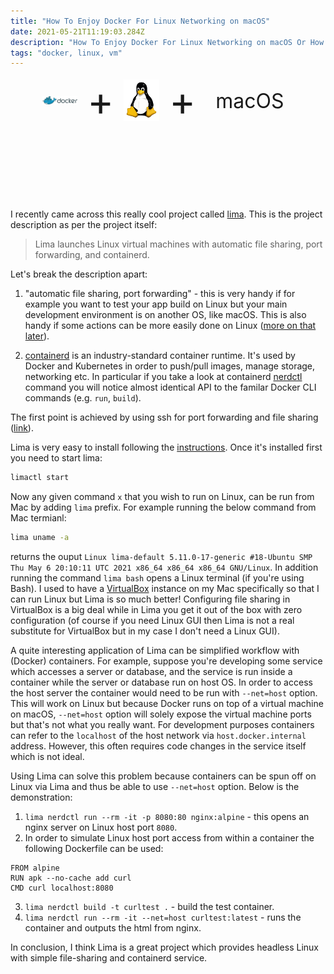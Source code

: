 ```yaml
---
title: "How To Enjoy Docker For Linux Networking on macOS"
date: 2021-05-21T11:19:03.284Z
description: "How To Enjoy Docker For Linux Networking on macOS Or How To Set Up Simple Linux VM on Mac"
tags: "docker, linux, vm"
---
```


<div style="display:flex;align-items:center;padding-left:10%;padding-right:10%;padding-bottom: 120px;">
    <div style="width:20%;">
        <img src="docker.svg"
            alt="Docker Logo"
            style="margin:0;"
            />
    </div>
        <span style="font-size: 64px;padding-left:16px;padding-right:16px;">+</span>
    <div style="width:20%;">
    <img src="linux.png"
        alt="Linux Logo"
        /></div>
        <span style="font-size: 64px;padding-left:16px;padding-right:16px;">+</span> 
        <span style="font-size: 32px;padding-left:16px;padding-right:16px;">macOS</span>
    </div>
    
</div>

I recently came across this really cool project called [lima](https://github.com/AkihiroSuda/lima). This is the project description as per the project itself:

> Lima launches Linux virtual machines with automatic file sharing, port forwarding, and containerd.

Let's break the description apart:

1. "automatic file sharing, port forwarding" - this is very handy if for example you want to test your app build on Linux but your main development environment is on another OS, like macOS. This is also handy if some actions can be more easily done on Linux ([more on that later](#moreonthat)).

2. [containerd](https://github.com/containerd) is an industry-standard container runtime. It's used by Docker and Kubernetes in order to push/pull images, manage storage, networking etc. In particular if you take a look at containerd [nerdctl](https://github.com/containerd/nerdctl#whale-nerdctl-run) command you will notice almost identical API to the familar Docker CLI commands (e.g. `run`, `build`).

The first point is achieved by using ssh for port forwarding and file sharing ([link](https://github.com/AkihiroSuda/sshocker)).

Lima is very easy to install following the [instructions](https://github.com/AkihiroSuda/lima). Once it's installed first you need to start lima:

```bash
limactl start
```

Now any given command `x` that you wish to run on Linux, can be run from Mac by adding `lima` prefix. For example running the below command from Mac termianl:

```bash
lima uname -a
```

returns the ouput `Linux lima-default 5.11.0-17-generic #18-Ubuntu SMP Thu May 6 20:10:11 UTC 2021 x86_64 x86_64 x86_64 GNU/Linux`. In addition running the command `lima bash` opens a Linux terminal (if you're using Bash). I used to have a [VirtualBox](https://www.virtualbox.org) instance on my Mac specifically so that I can run Linux but Lima is so much better! Configuring file sharing in VirtualBox is a big deal while in Lima you get it out of the box with zero configuration (of course if you need Linux GUI then Lima is not a real substitute for VirtualBox but in my case I don't need a Linux GUI).

<a name="moreonthat"></a>A quite interesting application of Lima can be simplified workflow with (Docker) containers. For example, suppose you're developing some service which accesses a server or database, and the service is run inside a container while the server or database run on host OS. In order to access the host server the container would need to be run with `--net=host` option. This will work on Linux but because Docker runs on top of a virtual machine on macOS, `--net=host` option will solely expose the virtual machine ports but that's not what you really want. For development purposes containers can refer to the `localhost` of the host network via `host.docker.internal` address. However, this often requires code changes in the service itself which is not ideal.

Using Lima can solve this problem because containers can be spun off on Linux via Lima and thus be able to use `--net=host` option. Below is the demonstration:

1. `lima nerdctl run --rm -it -p 8080:80 nginx:alpine` - this opens an nginx server on Linux host port `8080`.
2. In order to simulate Linux host port access from within a container the following Dockerfile can be used:

```docker
FROM alpine
RUN apk --no-cache add curl
CMD curl localhost:8080
```

3. `lima nerdctl build -t curltest .` - build the test container.
4. `lima nerdctl run --rm -it --net=host curltest:latest` - runs the container and outputs the html from nginx.

In conclusion, I think Lima is a great project which provides headless Linux with simple file-sharing and containerd service.

